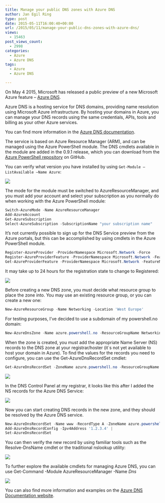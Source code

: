 ```yaml
---
title: Manage your public DNS zones with Azure DNS
author: Jan Egil Ring
type: post
date: 2015-05-11T16:00:40+00:00
url: /2015/05/11/manage-your-public-dns-zones-with-azure-dns/
views:
  - 15463
post_views_count:
  - 2998
categories:
  - Azure
  - Azure DNS
tags:
  - Azure
  - Azure DNS

---
```

On May 4 2015, Microsoft has released a public preview of a new Microsoft Azure feature – [Azure DNS][1].

Azure DNS is a hosting service for DNS domains, providing name resolution using Microsoft Azure infrastructure. By hosting your domains in Azure, you can manage your DNS records using the same credentials, APIs, tools and billing as your other Azure services.

You can find more information in the [Azure DNS documentation][2].

The service is based on Azure Resource Manager (ARM), and can be managed using the Azure PowerShell module. The DNS cmdlets available in the module are added in the 0.9.1 release, which you can download from the [Azure PowerShell repository][3] on GitHub.

You can verify what version you have installed by using `Get-Module –ListAvailable –Name Azure`:

![](/images/adns1.png)

The mode for the module must be switched to AzureResourceManager, and you must add your account and select your subscription as you normally do when working with the Azure PowerShell module:

```powershell
Switch-AzureMode -Name AzureResourceManager
Add-AzureAccount
Get-AzureSubscription
Select-AzureSubscription -SubscriptionName "your subscription name"
```


It’s not currently possible to sign up for the DNS Service preview from the Azure portals, but this can be accomplished by using cmdlets in the Azure PowerShell module.

```powershell
Register-AzureProvider -ProviderNamespace Microsoft.Network -Force
Register-AzureProviderFeature -ProviderNamespace Microsoft.Network -FeatureName azurednspreview -Force
Get-AzureProviderFeature -ProviderNamespace Microsoft.Network -FeatureName azurednspreview
```


It may take up to 24 hours for the registration state to change to Registered:

![](/images/adns2.png)

Before creating a new DNS zone, you must decide what resource group to place the zone into. You may use an existing resource group, or you can create a new one:

```powershell
New-AzureResourceGroup -Name Networking -Location 'West Europe'
```


For testing purposes, I’ve decided to use a subdomain of my powershell.no domain:

```powershell
New-AzureDnsZone -Name azure.powershell.no -ResourceGroupName Networking
```


When the zone is created, you must add the appropriate Name Server (NS) records to the DNS zone at your registrar/hoster (it\`s not yet available to host your domain in Azure). To find the values for the records you need to configure, you can use the Get-AzureDnsRecordSet cmdlet:

```powershell
Get-AzureDnsRecordSet -ZoneName azure.powershell.no -ResourceGroupName Networking -RecordType NS
```


![](/images/adns3.png)

In the DNS Control Panel at my registrar, it looks like this after I added the NS records for the Azure DNS Service:

![](/images/adns4.png)

Now you can start creating DNS records in the new zone, and they should be resolved by the Azure DNS service.

```powershell
New-AzureDnsRecordSet -Name www -RecordType A -ZoneName azure.powershell.no -Ttl 60 |
Add-AzureDnsRecordConfig -Ipv4Address '1.2.3.4' |
Set-AzureDnsRecordSet
```


You can then verify the new record by using familiar tools such as the Resolve-DnsName cmdlet or the traditional nslookup utility:

![](/images/adns5.png)

To further explore the available cmdlets for managing Azure DNS, you can use Get-Command -Module AzureResourceManager -Name _Dns_

![](/images/adns6.png)

You can also find more information and examples on the [Azure DNS Documentation website][4].

[1]: http://azure.microsoft.com/en-us/services/dns/
[2]: http://azure.microsoft.com/en-us/documentation/articles/dns-overview/
[3]: https://github.com/Azure/azure-powershell/releases
[4]: http://azure.microsoft.com/en-us/documentation/articles/dns-getstarted-create-recordset/